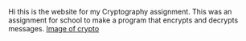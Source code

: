 Hi this is the website for my Cryptography assignment. This was an assignment for school to make a program that encrypts and decrypts messages.
[Image of crypto](images/webicon.jpg)

